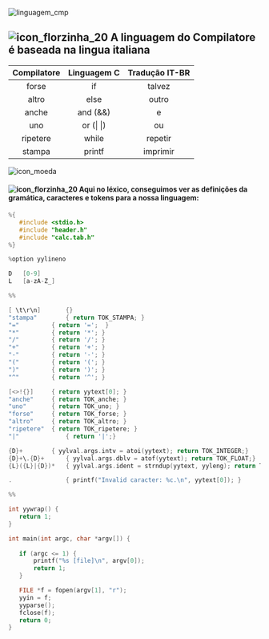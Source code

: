 ![linguagem_cmp](https://user-images.githubusercontent.com/66503956/205923023-2a0e0291-5569-49ed-a489-afc864da5923.png)

## ![icon_florzinha_20](https://user-images.githubusercontent.com/66503956/205974127-561cf0ec-5992-4ddb-92f6-bcfdc13c0e3e.png) A linguagem do Compilatore é baseada na lingua italiana

Compilatore | Linguagem C | Tradução IT-BR
:---------: | :---------: | :---------:
forse | if | talvez
altro | else | outro
anche | and (&&) | e
uno | or (\| \|) | ou
ripetere | while | repetir
stampa | printf |  imprimir
 ![icon_moeda](https://user-images.githubusercontent.com/66503956/205979281-f43cecbe-57a7-4ece-a1b4-51d953f7e79d.png)

 
#### ![icon_florzinha_20](https://user-images.githubusercontent.com/66503956/205974127-561cf0ec-5992-4ddb-92f6-bcfdc13c0e3e.png) Aqui no léxico, conseguimos ver as definições da gramática, caracteres e tokens para a nossa linguagem:
 
 ```c
%{
	#include <stdio.h>
	#include "header.h"
	#include "calc.tab.h"
%}

%option yylineno

D	[0-9]
L	[a-zA-Z_]

%% 

[ \t\r\n]       {}
"stampa"        { return TOK_STAMPA; }
"="        	{ return '=';  }
"*"        	{ return '*'; }
"/"        	{ return '/'; }
"+"        	{ return '+'; }
"-"        	{ return '-'; }
"("        	{ return '('; }
")"        	{ return ')'; }
"^"        	{ return '^'; }

[<>!{}]		{ return yytext[0]; }
"anche"		{ return TOK_anche; }
"uno"		{ return TOK_uno; }
"forse"		{ return TOK_forse; }
"altro"		{ return TOK_altro; }
"ripetere"	{ return TOK_ripetere; }
"|"             { return '|';}

{D}+		{ yylval.args.intv = atoi(yytext); return TOK_INTEGER;}
{D}+\.{D}+      { yylval.args.dblv = atof(yytext); return TOK_FLOAT;}
{L}({L}|{D})*	{ yylval.args.ident = strndup(yytext, yyleng); return TOK_IDENT; }
 
.               { printf("Invalid caracter: %c.\n", yytext[0]); }

%%

int yywrap() {
	return 1;
}

int main(int argc, char *argv[]) {
	
	if (argc <= 1) {
		printf("%s [file]\n", argv[0]);
		return 1;
	}

	FILE *f = fopen(argv[1], "r");
	yyin = f;
	yyparse();
	fclose(f);
	return 0;
}
```
